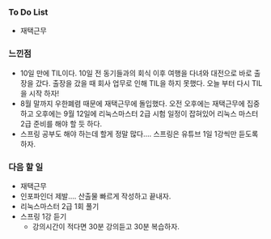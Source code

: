 ### To Do List

-  재택근무

  

### 느낀점

- 10일 만에 TIL이다. 10일 전 동기들과의 회식 이후 여행을 다녀와 대전으로 바로 출장을 갔다. 출장을 갔을 때 회사 업무로 인해 TIL을 하지 못했다. 오늘 부터 다시 TIL을 시작 하자!
- 8월 말까지 우한폐렴 때문에 재택근무에 돌입했다. 오전 오후에는 재택근무에 집중하고 오후에는  9월 12일에 리눅스마스터 2급 시험 일정이 잡혀있어 리눅스 마스터 2급 준비를 해야 할 듯 하다. 
- 스프링 공부도 해야 하는데 할게 정말 많다.... 스프링은 유튜브 1일 1강씩만 듣도록 하자.



### 다음 할 일

-  재택근무
  - 인포파인더 제발.... 산출물 빠르게 작성하고 끝내자.
- 리눅스마스터 2급 1회 풀기
- 스프링 1강 듣기
  - 강의시간이 적다면 30분 강의듣고 30분 복습하자.
